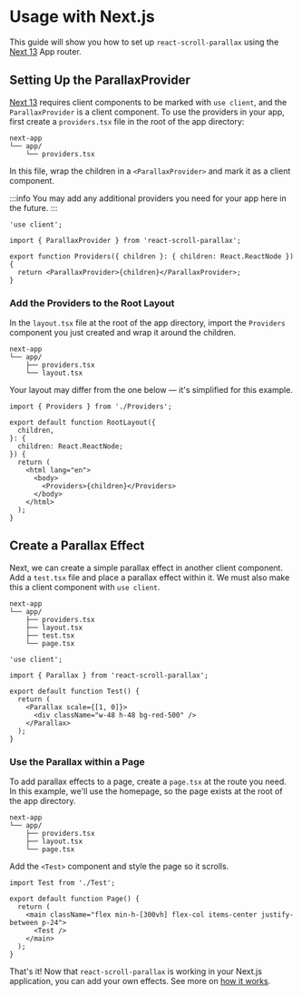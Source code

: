 
# Usage with Next.js

This guide will show you how to set up `react-scroll-parallax` using the [Next 13](https://nextjs.org/blog/next-13) App router.

## Setting Up the ParallaxProvider

[Next 13](https://nextjs.org/blog/next-13) requires client components to be marked with `use client`, and the `ParallaxProvider` is a client component. To use the providers in your app, first create a `providers.tsx` file in the root of the app directory:

```
next-app
└── app/
    └── providers.tsx
```

In this file, wrap the children in a `<ParallaxProvider>` and mark it as a client component.

:::info
You may add any additional providers you need for your app here in the future.
:::

```tsx
'use client';

import { ParallaxProvider } from 'react-scroll-parallax';

export function Providers({ children }: { children: React.ReactNode }) {
  return <ParallaxProvider>{children}</ParallaxProvider>;
}
```

### Add the Providers to the Root Layout

In the `layout.tsx` file at the root of the app directory, import the `Providers` component you just created and wrap it around the children.

```
next-app
└── app/
    ├── providers.tsx
    └── layout.tsx
```

Your layout may differ from the one below — it's simplified for this example.

```tsx
import { Providers } from './Providers';

export default function RootLayout({
  children,
}: {
  children: React.ReactNode;
}) {
  return (
    <html lang="en">
      <body>
        <Providers>{children}</Providers>
      </body>
    </html>
  );
}
```

## Create a Parallax Effect

Next, we can create a simple parallax effect in another client component. Add a `test.tsx` file and place a parallax effect within it. We must also make this a client component with `use client`.

```
next-app
└── app/
    ├── providers.tsx
    ├── layout.tsx
    ├── test.tsx
    └── page.tsx
```

```tsx
'use client';

import { Parallax } from 'react-scroll-parallax';

export default function Test() {
  return (
    <Parallax scale={[1, 0]}>
      <div className="w-48 h-48 bg-red-500" />
    </Parallax>
  );
}
```

### Use the Parallax within a Page

To add parallax effects to a page, create a `page.tsx` at the route you need. In this example, we'll use the homepage, so the page exists at the root of the app directory.

```
next-app
└── app/
    ├── providers.tsx
    ├── layout.tsx
    └── page.tsx
```

Add the `<Test>` component and style the page so it scrolls.

```tsx
import Test from './Test';

export default function Page() {
  return (
    <main className="flex min-h-[300vh] flex-col items-center justify-between p-24">
      <Test />
    </main>
  );
}
```

That's it! Now that `react-scroll-parallax` is working in your Next.js application, you can add your own effects. See more on [how it works](/docs/examples/how-it-works).
